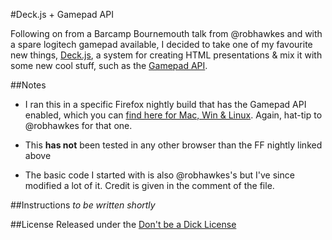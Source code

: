 #Deck.js + Gamepad API

Following on from a Barcamp Bournemouth talk from @robhawkes and with a
spare logitech gamepad available, I decided to take one of my favourite
new things, [Deck.js](http://imakewebthings.github.com/deck.js/), a
system for creating HTML presentations & mix it with some new cool
stuff, such as the [Gamepad API](https://wiki.mozilla.org/GamepadAPI).

##Notes
- I ran this in a specific Firefox nightly build that has the Gamepad API
enabled, which you can [find here for Mac, Win & Linux](http://people.mozilla.com/~tmielczarek/mouselock+gamepad/). Again, hat-tip to @robhawkes for that one.

- This __has not__ been tested in any other browser than the FF nightly
  linked above

- The basic code I started with is also @robhawkes's but I've since
  modified a lot of it. Credit is given in the comment of the file.

##Instructions
_to be written shortly_


##License
Released under the [Don't be a Dick License](http://philsturgeon.co.uk/code/dbad-license)
